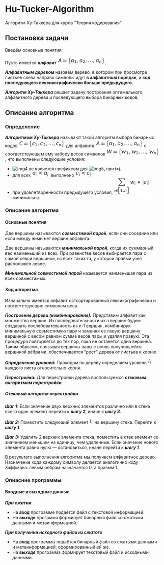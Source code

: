 # Hu-Tucker-Algorithm
Алгоритм Ху-Таккера для курса "Теория кодирования"
## Постановка задачи
Введём основные понятия:

Пусть имеется ***алфавит*** ![img1](/img/A.png).

***Алфавитным деревом*** назовём дерево, в котором при просмотре листьев слева направо символы идут **в алфавитном порядке**, и **код последующего лексикографически больше предыдущего**.

***Алгоритм Ху-Таккера*** решает задачу построения оптимального алфавитного дерева и последующего выбора бинарных кодов.

## Описание алгоритма

### Определение
***Алгоритмом Ху-Таккера*** называют такой алгоритм выбора бинарных кодов ![img2](/img/C.png) для алфавита ![img](/img/A.png) с соответствующем ему набору весов символов ![img3](/img/W.png), что выполнены следующие условия:

- ![img4](/img/a_i.png) не является префиксом для ![img5](/img/a_j.png), при i≠j.
- для всех ![img8](/img/a_a.png) выполнено ![img6](/img/c_c.png)
- при удовлетворенности предыдущего условия, ![img7](/img/sum.png) минимальна.

### Описание алгоритма
#### Основные понятия
Две вершины называются ***совместимой парой***, если они соседние или если между ними нет вершин алфавита.

Две вершины называются ***минимальной парой***, когда их суммарный вес наименьший из всех. При равенстве весов выбирается пара с самой левой вершиной, из всех таких та, у которой правый узел расположен левее.

***Минимальной совместимой парой*** называется наименьшая пара из всех совместимых.

#### Ход алгоритма

Изначально имеется алфавит остсортированный лексикографически и соответствующие символам веса.

***Построение дерева (комбинирование):*** Представим алфавит как множество вершин. Из последовательности из n вершин будем создавать послебовательность из n-1 вершин, комбинируя минимальную совместимую пару и заменяя ее левую вершину вершиной с весом равном сумме весов пары и удаляя правую. Эта процедура повторяется до тех пор, пока не останется одна вершина. Таким образом, связывая вершины пары с вновь получившейся вершиной рёбрами, обеспечивается "рост" дерева от листьев к корню.

***Определение уровней:*** Проходом по дереву определяем уровень ![img9](/img/l_i.png) каждого листа относительно корня.

***Перестройка:*** Для перестройки дерева воспользуемся ***стековым алгоритмом перестройки***.

##### Стековый алгоритм перестройки
***Шаг 1:*** Если значение двух верхних элементов различно или в стеке всего один элемент перейти к ***шагу 2***, иначе к ***шагу 3***.

***Шаг 2:*** Поместить следующий элемент ![img10](/img/l_i.png) на вершину стека. Перейти к ***шагу 1***.

***Шаг 3:*** Удалить 2 верхних элемента стека, поместить в стек элемент со значением меньшим на единицу, чем удаленные. Если значение нового элемента равно нулю — остановиться, иначе перейти к ***шагу 1***.

В результате выполнения алгоритма мы получаем алфавитное дерево. Назначение кода каждому символу делается аналогично коду Хаффмана: левым ребрам назначается 0, а правым 1.

### Опиасние программы
#### Входные и выходные данные

***При сжатии***

- На ***вход*** программе подаётся файл с текстовой информацией.
- На ***выходе*** прогрмма формирует бинарный файл со сжатыми данными и метаинформацией.

***При получении исходного файла из сжатого***

- На ***вход*** программы подаётся бинарный файл со сжатыми данными и метаинформацией, сформированный ей же.
- На ***выходе*** программа формирует текстовый файл и исходными данными.

